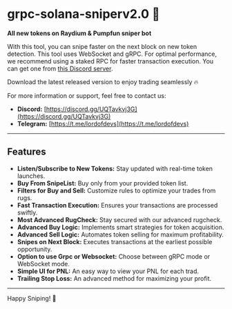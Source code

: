 # grpc-solana-sniperv2.0 🚀

**All new tokens on Raydium & Pumpfun sniper bot**

With this tool, you can snipe faster on the next block on new token detection. This tool uses WebSocket and gRPC. For optimal performance, we recommend using a staked RPC for faster transaction execution. You can get one from [this Discord server](https://discord.gg/dQ9nmAavkB).

Download the latest released version to enjoy trading seamlessly 🔥

For more information or support, feel free to contact us:

- **Discord:** [https://discord.gg/UQTavkvj3G](https://discord.gg/UQTavkvj3G)
- **Telegram:** [https://t.me/lordofdevs](https://t.me/lordofdevs)

---

## **Features**

- **Listen/Subscribe to New Tokens:** Stay updated with real-time token launches.
- **Buy From SnipeList:** Buy only from your provided token list.
- **Filters for Buy and Sell:** Customize rules to optimize your trades from rugs.
- **Fast Transaction Execution:** Ensures your transactions are processed swiftly.
- **Most Advanced RugCheck:** Stay secured with our advanced rugcheck.
- **Advanced Buy Logic:** Implements smart strategies for token acquisition.
- **Advanced Sell Logic:** Automates token selling for maximum profitability.
- **Snipes on Next Block:** Executes transactions at the earliest possible opportunity.
- **Option to use Grpc or Websocket:** Choose between gRPC mode or WebSocket mode.
- **Simple UI for PNL:** An easy way to view your PNL for each trad.
- **Trailing Stop Loss:** An advanced method for maximizing your profit.

---

Happy Sniping! 🚀
